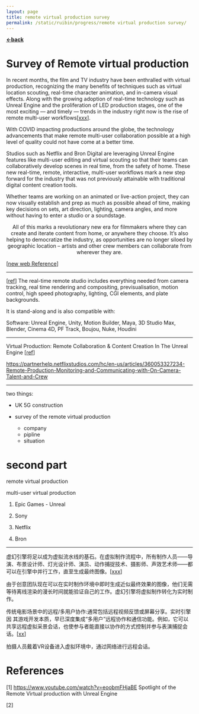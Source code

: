```yaml
---
layout: page
title: remote virtual production survey
permalink: /static/ruibin/progress/remote virtual production survey/
---
```


[**<-back**](/static/ruibin/progress)  

# Survey of Remote virtual production


In recent months, the film and TV industry have been enthralled with virtual production, recognizing the many benefits of techniques such as virtual location scouting, real-time character animation, and in-camera visual effects. Along with the growing adoption of real-time technology such as Unreal Engine and the proliferation of LED production stages, one of the most exciting — and timely — trends in the industry right now is the rise of remote multi-user workflows[[xxx](https://www.cgw.com/Press-Center/Technology-and-Trends/2021/Technologies-Trends-2021-Remote-Multi-User-Workf.aspx)]. 

With COVID impacting productions around the globe, the technology advancements that make remote multi-user collaboration possible at a high level of quality could not have come at a better time.

Studios such as Netflix and Bron Digital are leveraging Unreal Engine features like multi-user editing and virtual scouting so that their teams can collaboratively develop scenes in real time, from the safety of home. These new real-time, remote, interactive, multi-user workflows mark a new step forward for the industry that was not previously attainable with traditional digital content creation tools.

Whether teams are working on an animated or live-action project, they can now visually establish and prep as much as possible ahead of time, making key decisions on sets, art direction, lighting, camera angles, and more without having to enter a studio or a soundstage.



<center> All of this marks a revolutionary new era for filmmakers where they can create and iterate content from home, or anywhere they choose. It’s also helping to democratize the industry, as opportunities are no longer siloed by geographic location – artists and other crew members can collaborate from wherever they are.</center>


[[new web Reference](https://www.unrealengine.com/zh-CN/spotlights/unreal-engine-delivers-new-methods-for-collaborative-filmmaking-even-from-home)]



---
[[ref](https://take4d.com/motion-control/virtual-production-real-time-remote-studio/)]
The real-time remote studio includes everything needed from camera tracking, real time rendering and compositing, previsualisation, motion control, high speed photography, lighting, CGI elements, and plate backgrounds.

It is stand-along and is also compatible with:

Software: 
Unreal Engine, Unity, Motion Builder, Maya, 3D Studio Max, Blender, Cinema 4D, PF Track, Boujou, Nuke, Houdini

---

Virtual Production: Remote Collaboration & Content Creation In The Unreal Engine
[[ref](https://engineering.nyu.edu/admissions/online-learning/non-credit-certificates/virtual-production-remote-collaboration-content-creation-in-the-unreal-engine)]

 

https://partnerhelp.netflixstudios.com/hc/en-us/articles/360053327234-Remote-Production-Monitoring-and-Communicating-with-On-Camera-Talent-and-Crew


----
two things: 

* UK 5G construction
* survey of the remote virtual production

    * company
    * pipline
    * situation  



# second part



remote virtual production

multi-user virtual production

1. Epic Games - Unreal 



2. Sony



3. Netflix



4. Bron



------


虚幻引擎将足以成为虚拟流水线的基石。在虚拟制作流程中，所有制作人员——导演、布景设计师、灯光设计师、演员、动作捕捉技术、摄影师、声效艺术师——都可以在引擎中并行工作，直至生成最终图像。[[xxx](https://www.unrealengine.com/zh-CN/blog/multi-user-collaboration-and-unreal-engine-real-time-production)]



由于创意团队现在可以在实时制作环境中即时生成近似最终效果的图像，他们无需等待离线渲染的漫长时间就能验证自己的工作。虚幻引擎将虚拟制作转化为实时制作。



传统电影场景中的远程/多用户协作:通常包括远程视频反馈或屏幕分享。实时引擎因 其游戏开发本质，早已深度集成“多用户”远程协作和通信功能。例如，它可以共享远程虚拟采景会话，也使参与者能直接以协作的方式控制并参与表演捕捉会话。[[xx](https://cdn2.unrealengine.com/Unreal+Engine%2Fvpfieldguide%2FVP-Field-Guide-V1.2.02-zhCN-3d77abefb2fba469aea20e417e752e9237da65c1.pdf)]

拍摄人员戴着VR设备进入虚拟环境中，通过网络进行远程会话。 



# References

[1] https://www.youtube.com/watch?v=eoobmFHjaBE  Spotlight of the Remote Virtual production with Unreal Engine

[2] 

